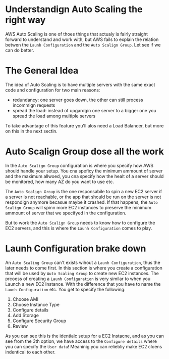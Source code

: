 # Understandign Auto Scaling the right way

AWS Auto Scaling is one of thoes things that actualy is fairly straight forward to understand and work with, but AWS fails to explain the relation betwen the `Launh Configuration` and the `Auto Scalign Group`. Let see if we can do better.

# The General Idea

The idea of Auto Scaling is to have multiple servers with the same exact code and configuration for two main reasons:

- redundancy: one server goes down, the other can still process incommign requests
- spread the load: instead of upgardgin one server to a bigger one you spread the load among multiple servers

To take advantage of this feature you'll alos need a Load Balancer, but more on this in the next sectin.

# Auto Scalign Group dose all the work

In the `Auto Scalign Group` configuration is where you specify how AWS should handle your setup. You cna speficy the minimum ammount of server and the maximum allwoed, you cna specify how the healt of a server should be monitored, how many AZ do you want to use etc.

The `Auto Scalign Group` is the one responsabile to spin a new EC2 server if a server is not reachable, or the app that should be run on the server is not respondign anymore becasue maybe it crashed. If that happens, the `Auto Scalign Group` will spinn more EC2 instances to preserve the minimum ammount of server that we specifyed in the configuration. 

But to work the `Auto Scalign Group` needs to know how to configure the EC2 servers, and this is where the `Launh Configuration` comes to play.

# Launh Configuration brake down

An `Auto Scaling Group` can't exists wihout a `Launh Configuration`, thus the later needs to come first. In this section is where you create a configuration that will be used by `Auto Scaling Group` to create new EC2 instances. The prcoess of creating a `Launh Configuration` is very similar to when you Launch a new EC2 Instance. With the difference that you have to name the `Launh Configuration` etc. You get to specify the following:

1. Choose AMI
1. Choose Instance Type
1. Configure details
1. Add Storage
1. Configure Security Group
1. Review

As you can see this is the identialc setup for a EC2 Instacne, and as you can see from the 3th option, we have access to the `Configure details` where you can specify the `User data`! Meaninig you can reliebliy make EC2 cloens indentical to each other.

